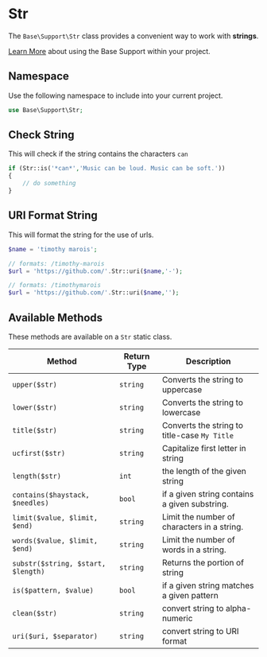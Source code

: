 # Str

The `Base\Support\Str` class provides a convenient way to work with **strings**.

[Learn More](README.md) about using the Base Support within your project.

## Namespace

Use the following namespace to include into your current project.

```php
use Base\Support\Str;
```


## Check String

This will check if the string contains the characters `can`

```php
if (Str::is('*can*','Music can be loud. Music can be soft.'))
{
    // do something
}
```


## URI Format String

This will format the string for the use of urls.

```php
$name = 'timothy marois';

// formats: /timothy-marois
$url = 'https://github.com/'.Str::uri($name,'-');

// formats: /timothymarois
$url = 'https://github.com/'.Str::uri($name,'');
```

## Available Methods

These methods are available on a `Str` static class.

|Method                             |Return Type       |Description                          |
|---                                |---               |---                                  |
|`upper($str)`                      |`string`          | Converts the string to uppercase |
|`lower($str)`                      |`string`          | Converts the string to lowercase |
|`title($str)`                      |`string`          | Converts the string to title-case `My Title` |
|`ucfirst($str)`                    |`string`          | Capitalize first letter in string |
|`length($str)`                     |`int`             | the length of the given string |
|`contains($haystack, $needles)`    |`bool`            | if a given string contains a given substring. |
|`limit($value, $limit, $end)`      |`string`          | Limit the number of characters in a string. |
|`words($value, $limit, $end)`      |`string`          | Limit the number of words in a string. |
|`substr($string, $start, $length)` |`string`          | Returns the portion of string |
|`is($pattern, $value)`             |`bool`            | if a given string matches a given pattern |
|`clean($str)`                      |`string`          | convert string to alpha-numeric |
|`uri($uri, $separator)`            |`string`          | convert string to URI format |
